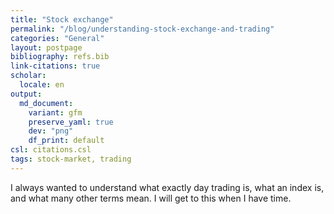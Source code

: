 ```yaml
---
title: "Stock exchange"
permalink: "/blog/understanding-stock-exchange-and-trading"
categories: "General"
layout: postpage
bibliography: refs.bib
link-citations: true
scholar:
  locale: en
output:
  md_document:
    variant: gfm
    preserve_yaml: true
    dev: "png"
    df_print: default
csl: citations.csl
tags: stock-market, trading
---
```


I always wanted to understand what exactly day trading is, what an index
is, and what many other terms mean. I will get to this when I have time.
